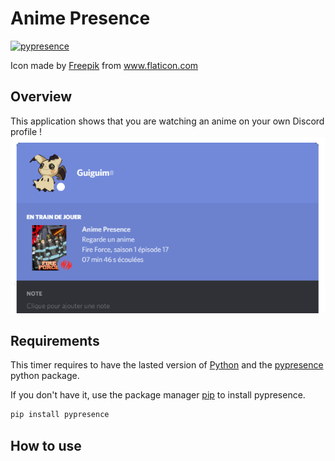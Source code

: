 # Anime Presence
[![pypresence](https://img.shields.io/badge/using-pypresence-00bb88.svg?style=for-the-badge&logo=discord&logoWidth=20)](https://github.com/qwertyquerty/pypresence)

<div>Icon made by <a href="https://www.flaticon.com/authors/freepik" title="Freepik">Freepik</a> from <a href="https://www.flaticon.com/" title="Flaticon">www.flaticon.com</a></div>

## Overview
This application shows that you are watching an anime on your own Discord profile !
![screen1](https://raw.githubusercontent.com/Guiguim255/database/master/anime_presence_screenshot.png)

## Requirements
This timer requires to have the lasted version of [Python](https://www.python.org/) and the [pypresence](https://github.com/qwertyquerty/pypresence/blob/master/README.md) python package.

If you don't have it, use the package manager [pip](https://pip.pypa.io/en/stable/) to install pypresence.
```bash
pip install pypresence
```

## How to use
